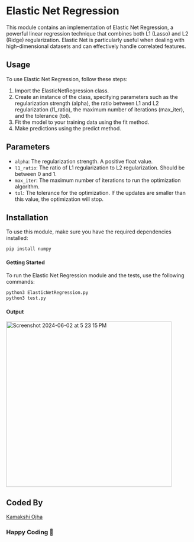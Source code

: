 # Elastic Net Regression

This module contains an implementation of Elastic Net Regression, a powerful linear regression technique that combines both L1 (Lasso) and L2 (Ridge) regularization. Elastic Net is particularly useful when dealing with high-dimensional datasets and can effectively handle correlated features.

## Usage

To use Elastic Net Regression, follow these steps:

1. Import the ElasticNetRegression class.
2. Create an instance of the class, specifying parameters such as the regularization strength (alpha), the ratio between L1 and L2 regularization (l1_ratio), the maximum number of iterations (max_iter), and the tolerance (tol).
3. Fit the model to your training data using the fit method.
4. Make predictions using the predict method.

## Parameters

- `alpha`: The regularization strength. A positive float value.
- `l1_ratio`: The ratio of L1 regularization to L2 regularization. Should be between 0 and 1.
- `max_iter`: The maximum number of iterations to run the optimization algorithm.
- `tol`: The tolerance for the optimization. If the updates are smaller than this value, the optimization will stop.

## Installation

To use this module, make sure you have the required dependencies installed:

```bash
pip install numpy
```

#### Getting Started

To run the Elastic Net Regression module and the tests, use the following commands:

```bash
python3 ElasticNetRegression.py
python3 test.py
```
#### Output

<img width="447" alt="Screenshot 2024-06-02 at 5 23 15 PM" src="https://github.com/KamakshiOjha/AI-Code/assets/114620432/1b2af762-ec1e-4ed1-a496-d682c39fc200">


## Coded By 

[Kamakshi Ojha](https://github.com/KamakshiOjha)

### Happy Coding 👦